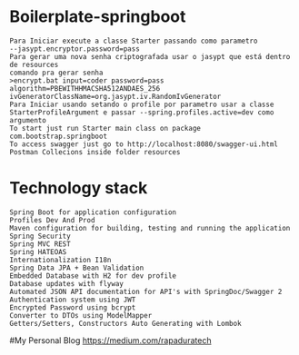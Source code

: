 # Boilerplate-springboot
	Para Iniciar execute a classe Starter passando como parametro 
	--jasypt.encryptor.password=pass
	Para gerar uma nova senha criptografada usar o jasypt que está dentro de resources
	comando pra gerar senha
	>encrypt.bat input=coder password=pass algorithm=PBEWITHHMACSHA512ANDAES_256 ivGeneratorClassName=org.jasypt.iv.RandomIvGenerator
	Para Iniciar usando setando o profile por parametro usar a classe StarterProfileArgument e passar --spring.profiles.active=dev como argumento
	To start just run Starter main class on package com.bootstrap.springboot
	To access swagger just go to http://localhost:8080/swagger-ui.html
	Postman Collecions inside folder resources

# Technology stack 
	Spring Boot for application configuration
	Profiles Dev And Prod
	Maven configuration for building, testing and running the application
	Spring Security
	Spring MVC REST
	Spring HATEOAS
	Internationalization I18n
	Spring Data JPA + Bean Validation
	Embedded Database with H2 for dev profile
	Database updates with flyway
	Automated JSON API documentation for API's with SpringDoc/Swagger 2
	Authentication system using JWT
	Encrypted Password using bcrypt
	Converter to DTOs using ModelMapper
	Getters/Setters, Constructors Auto Generating with Lombok
	
#My Personal Blog
	https://medium.com/rapaduratech
